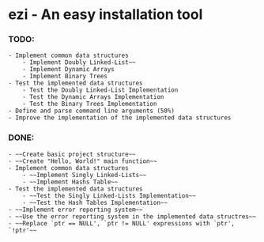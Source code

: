 # ezi - An easy installation tool

### TODO:
    - Implement common data structures
        - Implement Doubly Linked-List~~
        - Implement Dynamic Arrays
        - Implement Binary Trees
    - Test the implemented data structures
        - Test the Doubly Linked-List Implementation
        - Test the Dynamic Arrays Implementation
        - Test the Binary Trees Implementation
    - Define and parse command line arguments (50%)
    - Improve the implementation of the implemented data structures

### DONE:
    - ~~Create basic project structure~~
    - ~~Create "Hello, World!" main function~~
    - Implement common data structures
        - ~~Implement Singly Linked-Lists~~
        - ~~Implement Hashs Table~~
    - Test the implemented data structures
        - ~~Test the Singly Linked-Lists Implementation~~
        - ~~Test the Hash Tables Implementation~~
    - ~~Implement error reporting system~~
    - ~~Use the error reporting system in the implemented data structres~~
    - ~~Replace `ptr == NULL', `ptr != NULL' expressions with `ptr', `!ptr'~~
